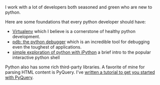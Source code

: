 I work with a lot of developers both seasoned and green who are new to python.

Here are some foundations that every python developer should have:

* [Virtualenv][v] which I believe is a cornerstone of healthy python
  development.
* [pdb: the python debugger][pdb] which is an incredible tool for debugging
  even the toughest of applications.
* [simple exploration of python with iPython][ipython] a brief intro to the
  popular interactive python shell

[v]: /tutorial/virtualenv
[pdb]: /tutorial/pdb-the-python-debugger
[ipython]: /tutorial/ipython

Python also has some rich third-party libraries.  A favorite of mine for
parsing HTML content is PyQuery.
I've [written a tutorial to get you started with PyQuery][pq].

[pq]: /tutorial/pyquery
